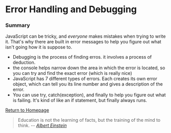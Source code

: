 
# Error Handling and Debugging

### Summary
JavaScript can be tricky, and *everyone* makes mistakes when trying to write it. That's why there are built in error messages to
help you figure out what isn't going how it is suppose to.  
* Debugging is the process of finding erros. it involves a process of deduction.
* the console helps narrow down the area in which the error is located, so you can try and find the exact error (which is really nice)
* JavaScript has 7 different types of errors. Each creates its own error object, which can tell you its line number and gives a description of the error.
* You can use try, catch(exception), and finally to help you figure out what is failing. It's kind of like an if statement, but finally always runs.

  



[Return to Homepage](https://claudiobailon.github.io/reading-notes/)


 
>Education is not the learning of facts,
>but the training of the mind to think.
> -- <cite>[Albert Einstein][1]</cite>

[1]:https://www.goodreads.com/quotes/6137386-education-is-not-the-learning-of-facts-but-the-training  

